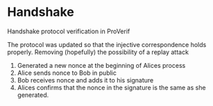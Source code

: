 # Handshake
Handshake protocol verification in ProVerif

The protocol was updated so that the injective correspondence holds properly. Removing (hopefully) the possibility of a replay attack

1. Generated a new nonce at the beginning of Alices process
2. Alice sends nonce to Bob in public
3. Bob receives nonce and adds it to his signature
4. Alices confirms that the nonce in the signature is the same as she generated.
